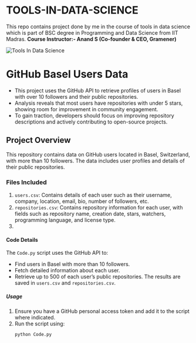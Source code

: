 # TOOLS-IN-DATA-SCIENCE
This repo contains project done by me in the course of tools in data science which is part of BSC degree in Programming and Data Science from IIT Madras.
**Course Instructor:- Anand S (Co-founder & CEO, Gramener)**

![Tools In Data Science](https://github.com/user-attachments/assets/b20faecc-b2fe-4a52-b505-79727e882503)

# GitHub Basel Users Data
- This project uses the GitHub API to retrieve profiles of users in Basel with over 10 followers and their public repositories.
- Analysis reveals that most users have repositories with under 5 stars, showing room for improvement in community engagement.
- To gain traction, developers should focus on improving repository descriptions and actively contributing to open-source projects.

## Project Overview
This repository contains data on GitHub users located in Basel, Switzerland, with more than 10 followers. The data includes user profiles and details of their public repositories.

### Files Included
1. `users.csv`: Contains details of each user such as their username, company, location, email, bio, number of followers, etc.
2. `repositories.csv`: Contains repository information for each user, with fields such as repository name, creation date, stars, watchers, programming language, and license type.
3. 
#### Code Details
The `Code.py` script uses the GitHub API to:
- Find users in Basel with more than 10 followers.
- Fetch detailed information about each user.
- Retrieve up to 500 of each user’s public repositories.
The results are saved in `users.csv` and `repositories.csv`.

##### Usage
1. Ensure you have a GitHub personal access token and add it to the script where indicated.
2. Run the script using:
   ```bash
   python Code.py

